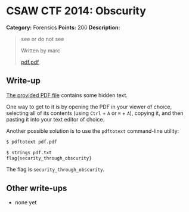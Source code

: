 # CSAW CTF 2014: Obscurity

**Category:** Forensics
**Points:** 200
**Description:**

> see or do not see
>
> Written by marc
>
> [pdf.pdf](pdf.pdf)

## Write-up

[The provided PDF file](pdf.pdf) contains some hidden text.

One way to get to it is by opening the PDF in your viewer of choice, selecting all of its contents (using `Ctrl` + `A` or `⌘` + `A`), copying it, and then pasting it into your text editor of choice.

Another possible solution is to use the `pdftotext` command-line utility:

```bash
$ pdftotext pdf.pdf

$ strings pdf.txt
flag{security_through_obscurity}
```

The flag is `security_through_obscurity`.

## Other write-ups

* none yet
